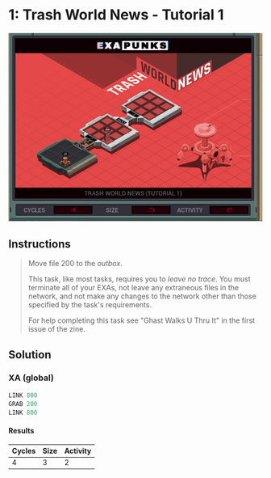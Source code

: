 # 1: Trash World News - Tutorial 1

<div align="center"><img src="EXAPUNKS - TRASH WORLD NEWS (4, 3, 2, 2022-12-05-19-19-40).gif" /></div>

## Instructions
> Move file 200 to the *outbox*.
> 
> This task, like most tasks, requires you to _leave no trace_. You must terminate all of your EXAs, not leave any extraneous files in the network, and not make any changes to the network other than those specified by the task's requirements.
> 
> For help completing this task see "Ghast Walks U Thru It" in the first issue of the zine.

## Solution

### XA (global)
```asm
LINK 800
GRAB 200
LINK 800

```

#### Results
| Cycles | Size | Activity |
|--------|------|----------|
| 4      | 3    | 2        |
